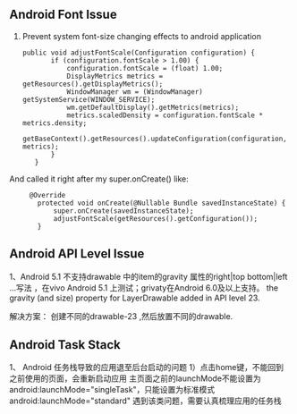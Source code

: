 ## Android Font Issue
1. Prevent system font-size changing effects to android application

       public void adjustFontScale(Configuration configuration) {
              if (configuration.fontScale > 1.00) {
                  configuration.fontScale = (float) 1.00;
                  DisplayMetrics metrics = getResources().getDisplayMetrics();
                  WindowManager wm = (WindowManager) getSystemService(WINDOW_SERVICE);
                  wm.getDefaultDisplay().getMetrics(metrics);
                  metrics.scaledDensity = configuration.fontScale * metrics.density;
                  getBaseContext().getResources().updateConfiguration(configuration, metrics);
              }
          }
    
  And called it right after my super.onCreate() like:
  
         @Override
           protected void onCreate(@Nullable Bundle savedInstanceState) {
               super.onCreate(savedInstanceState);
               adjustFontScale(getResources().getConfiguration());
           }
 
## Android API Level Issue
1、Android 5.1 不支持drawable 中的item的gravity 属性的right|top bottom|left ...写法 ，在vivo Android 5.1 上测试；grivaty在Android 6.0及以上支持。
 the gravity (and size) property for LayerDrawable  added in API level 23.
 
 解决方案：
 创建不同的drawable-23 ,然后放置不同的drawable.
 
 ## Android Task Stack
1、 Android 任务栈导致的应用退至后台启动的问题
1）点击home键，不能回到之前使用的页面，会重新启动应用
主页面之前的launchMode不能设置为android:launchMode="singleTask"，只能设置为标准模式android:launchMode="standard"
遇到该类问题，需要认真梳理应用的任务栈

